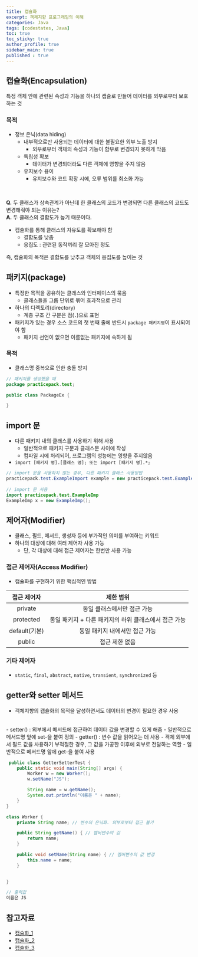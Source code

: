 ```yaml
---
title: 캡슐화
excerpt: 객체지향 프로그래밍의 이해
categories: Java
tags: [codestates, Java]
toc: true
toc_sticky: true
author_profile: true
sidebar_main: true
published : true
---
```

## 캡슐화(Encapsulation)
특정 객체 안에 관련된 속성과 기능을 하나의 캡슐로 만들어 데이터를 외부로부터 보호하는 것

### 목적
- 정보 은닉(data hiding)
  - 내부적으로만 사용되는 데이터에 대한 불필요한 외부 노출 방지
    - 외부로부터 객체의 속성과 기능이 함부로 변경되지 못하게 막음
  - 독립성 확보
    - 데이터가 변경되더라도 다른 객체에 영향을 주지 않음
  - 유지보수 용이
    - 유지보수와 코드 확장 시에, 오류 범위를 최소화 가능

<br>

__Q.__ 두 클래스가 상속관계가 아닌데 한 클래스의 코드가 변경되면 다른 클래스의 코드도 변경해줘야 되는 이유는?  
__A.__ 두 클래스의 결합도가 높기 때문이다.
  - 캡슐화를 통해 클래스의 자유도를 확보해야 함
    - 결합도를 낮춤
    - 응집도 : 관련된 동작끼리 잘 모아진 정도

즉, 캡슐화의 목적은 결합도를 낮추고 객체의 응집도를 높이는 것

## 패키지(package)
- 특정한 목적을 공유하는 클래스와 인터페이스의 묶음
  - 클래스들을 그룹 단위로 묶어 효과적으로 관리
- 하나의 디렉토리(directory)
  - 계층 구조 간 구분은 점(```.```)으로 표현
- 패키지가 있는 경우 소스 코드의 첫 번째 줄에 반드시 ```package 패키지명```이 표시되어야 함 
  - 패키지 선언이 없으면 이름없는 패키지에 속하게 됨

### 목적
- 클래스명 중복으로 인한 충돌 방지

```java
// 패키지를 생성했을 때
package practicepack.test; 

public class PackageEx {

}
```

## import 문
- 다른 패키지 내의 클래스를 사용하기 위해 사용
  - 일반적으로 패키지 구문과 클래스문 사이에 작성
  - 컴파일 시에 처리되어, 프로그램의 성능에는 영향을 주지않음
- ```import [패키지 명].[클래스 명]; 또는 import [패키지 명].*;```

```java
// import 문을 사용하지 않는 경우, 다른 패키지 클래스 사용방법
practicepack.test.ExampleImport example = new practicepack.test.ExampleImport();
	
// import 문 사용
import practicepack.test.ExampleImp 
ExampleImp x = new ExampleImp();
```

## 제어자(Modifier)
- 클래스, 필드, 메서드, 생성자 등에 부가적인 의미를 부여하는 키워드
- 하나의 대상에 대해 여러 제어자 사용 가능
  - 단, 각 대상에 대해 접근 제어자는 한번만 사용 가능

### 접근 제어자(Access Modifier)
- 캡슐화를 구현하기 위한 핵심적인 방법

|접근 제어자|제한 범위|
|:-:|:-:|
|private|동일 클래스에서만 접근 가능|
|protected|동일 패키지 + 다른 패키지의 하위 클래스에서 접근 가능|
|default(기본)|동일 패키지 내에서만 접근 가능|
|public|접근 제한 없음|

### 기타 제어자	
- ```static```, ```final```, ```abstract```, ```native```, ```transient```, ```synchronized``` 등


## getter와 setter 메서드
- 객체지향의 캡슐화의 목적을 달성하면서도 데이터의 변경이 필요한 경우 사용
<br>
- setter() : 외부에서 메서드에 접근하여 데이터 값을 변경할 수 있게 해줌
  - 일반적으로 메서드명 앞에 set-을 붙여 정의
- getter() : 변수 값을 읽어오는 데 사용
  - 객체 외부에서 필드 값을 사용하기 부적절한 경우, 그 값을 가공한 이후에 외부로 전달하는 역할
  - 일반적으로 메서드명 앞에 get-을 붙여 사용

```java
 public class GetterSetterTest {
    public static void main(String[] args) {
        Worker w = new Worker();
        w.setName("JS");

        String name = w.getName();
        System.out.println("이름은 " + name);
    }
}

class Worker {
    private String name; // 변수의 은닉화. 외부로부터 접근 불가

    public String getName() { // 멤버변수의 값 
        return name;
    }

    public void setName(String name) { // 멤버변수의 값 변경
        this.name = name;
    }

   
}

// 출력값
이름은 JS
```

## 참고자료
- [캡슐화_1](http://wiki.hash.kr/index.php/%EC%BA%A1%EC%8A%90%ED%99%94)
- [캡슐화_2](https://ko.wikipedia.org/wiki/%EC%BA%A1%EC%8A%90%ED%99%94)
- [캡슐화_3](https://www.tutorialspoint.com/java/java_encapsulation.htm)

